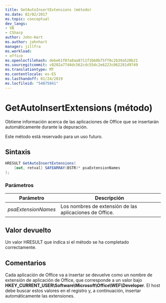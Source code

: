 ```yaml
---
title: GetAutoInsertExtensions (método)
ms.date: 02/02/2017
ms.topic: conceptual
dev_langs:
- VB
- CSharp
author: John-Hart
ms.author: johnhart
manager: jillfra
ms.workload:
- office
ms.openlocfilehash: debe61f07a8aa8711f1bb0b75ff0c2b39a528b21
ms.sourcegitcommit: c0202a77d4dc562cdc55dc2e6223c062281d9749
ms.translationtype: MT
ms.contentlocale: es-ES
ms.lasthandoff: 01/24/2019
ms.locfileid: "54875841"
---
```

# <a name="getautoinsertextensions-method"></a>GetAutoInsertExtensions (método)
  Obtiene información acerca de las aplicaciones de Office que se insertarán automáticamente durante la depuración.  
  
 Este método está reservado para un uso futuro.  
  
## <a name="syntax"></a>Sintaxis  
  
```csharp
HRESULT GetAutoInsertExtensions(  
    [out, retval] SAFEARRAY(BSTR)* psaExtensionNames  
);  
```  
  
### <a name="parameters"></a>Parámetros  
  
|Parámetro|Descripción|  
|---------------|-----------------|  
|*psaExtensionNames*|Los nombres de extensión de las aplicaciones de Office.|  
  
## <a name="return-value"></a>Valor devuelto  
 Un valor HRESULT que indica si el método se ha completado correctamente.  
  
## <a name="remarks"></a>Comentarios  
 Cada aplicación de Office va a insertar se devuelve como un nombre de extensión de aplicación de Office, que corresponde a un valor bajo **HKEY_CURRENT_USER\Software\Microsoft\Office\WEF\Developer**. El host debe buscar estos valores en el registro y, a continuación, insertar automáticamente las extensiones.  
